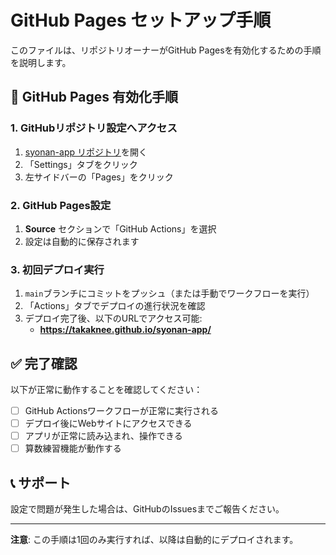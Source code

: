 # GitHub Pages セットアップ手順

このファイルは、リポジトリオーナーがGitHub Pagesを有効化するための手順を説明します。

## 🔧 GitHub Pages 有効化手順

### 1. GitHubリポジトリ設定へアクセス
1. [syonan-app リポジトリ](https://github.com/takaknee/syonan-app)を開く
2. 「Settings」タブをクリック
3. 左サイドバーの「Pages」をクリック

### 2. GitHub Pages設定
1. **Source** セクションで「GitHub Actions」を選択
2. 設定は自動的に保存されます

### 3. 初回デプロイ実行
1. `main`ブランチにコミットをプッシュ（または手動でワークフローを実行）
2. 「Actions」タブでデプロイの進行状況を確認
3. デプロイ完了後、以下のURLでアクセス可能:
   - **https://takaknee.github.io/syonan-app/**

## ✅ 完了確認

以下が正常に動作することを確認してください：

- [ ] GitHub Actionsワークフローが正常に実行される
- [ ] デプロイ後にWebサイトにアクセスできる
- [ ] アプリが正常に読み込まれ、操作できる
- [ ] 算数練習機能が動作する

## 📞 サポート

設定で問題が発生した場合は、GitHubのIssuesまでご報告ください。

---

**注意**: この手順は1回のみ実行すれば、以降は自動的にデプロイされます。